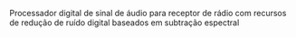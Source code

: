 Processador digital de sinal de áudio para receptor de rádio com recursos de redução de ruído digital baseados em subtração espectral

